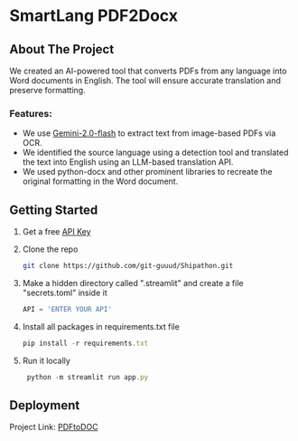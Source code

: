 # SmartLang PDF2Docx



## About The Project

We created an AI-powered tool that converts PDFs from any language into Word documents in English. The tool will ensure accurate translation and preserve formatting.

### Features:
* We use [Gemini-2.0-flash](_https://deepmind.google/technologies/gemini/flash/) to extract text from image-based PDFs via OCR.
* We identified the source language using a detection tool and translated the text into English using an LLM-based translation API.
* We used python-docx and other prominent libraries to recreate the original formatting in the Word document.

## Getting Started




1. Get a free [API Key](https://ai.google.dev/gemini-api/docs?gad_source=1&gclid=CjwKCAiA7Y28BhAnEiwAAdOJUPdWwnVSMNfZ_GEBHZwQO-kaW2Biy2h-IFvZMJY2yMFdpfM_MF9d4RoC6GsQAvD_BwE)

2. Clone the repo
   ```sh
   git clone https://github.com/git-guuud/Shipathon.git
   ```

3. Make a hidden directory called ".streamlit" and create a file "secrets.toml" inside it
   ```js
   API = 'ENTER YOUR API'
   ```
  
 4. Install all packages in requirements.txt file
    ```js
    pip install -r requirements.txt
    ```

5. Run it locally
   ```js
    python -m streamlit run app.py
    ```
  






##  Deployment

 Project Link: [PDFtoDOC](https://git-guuud-shipathon-app-t1dy9h.streamlit.app/)

